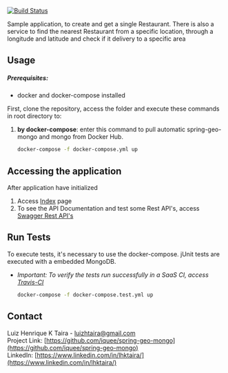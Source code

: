 [![Build Status](https://travis-ci.org/iquee/spring-geo-mongo.svg?branch=master)](https://travis-ci.org/iquee/spring-geo-mongo)

Sample application, to create and get a single Restaurant. There is also a service to find the nearest Restaurant from a specific location, through a longitude and latitude and check if it delivery to a specific area

## Usage
##### Prerequisites:
* docker and docker-compose installed<br>

First, clone the repository, access the folder and execute these commands in root directory to:

1. <strong>by docker-compose</strong>: enter this command to pull automatic spring-geo-mongo and mongo from Docker Hub. 
	```sh
	docker-compose -f docker-compose.yml up

## Accessing the application
After application have initialized
1. Access [Index](http://localhost:9000) page
2. To see the API Documentation and test some Rest API's, access [Swagger Rest API's](http://localhost:9000/swagger-ui.html)

## Run Tests
To execute tests, it's necessary to use the docker-compose. jUnit tests are executed with a embedded MongoDB.<br>
- <em>Important: To verify the tests run successfully in a SaaS CI, access [Travis-CI](https://travis-ci.org/iquee/spring-geo-mongo)</em><br>

	```sh
	docker-compose -f docker-compose.test.yml up
    ```

## Contact

Luiz Henrique K Taira - luizhtaira@gmail.com<br>
Project Link: [https://github.com/iquee/spring-geo-mongo](https://github.com/iquee/spring-geo-mongo)<br>
LinkedIn: [https://www.linkedin.com/in/lhktaira/](https://www.linkedin.com/in/lhktaira/)
